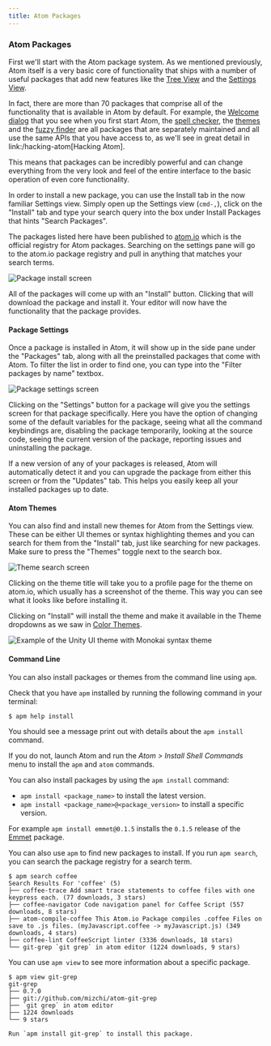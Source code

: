 ```yaml
---
title: Atom Packages
---
```

### Atom Packages

First we'll start with the Atom package system. As we mentioned previously, Atom itself is a very basic core of functionality that ships with a number of useful packages that add new features like the [Tree View](https://github.com/atom/tree-view) and the [Settings View](https://github.com/atom/settings-view).

In fact, there are more than 70 packages that comprise all of the functionality that is available in Atom by default. For example, the [Welcome dialog](https://github.com/atom/welcome) that you see when you first start Atom, the [spell checker](https://github.com/atom/spell-check), the [themes](https://github.com/atom/one-dark-ui) and the [fuzzy finder](https://github.com/atom/fuzzy-finder) are all packages that are separately maintained and all use the same APIs that you have access to, as we'll see in great detail in link:/hacking-atom[Hacking Atom].

This means that packages can be incredibly powerful and can change everything from the very look and feel of the entire interface to the basic operation of even core functionality.

In order to install a new package, you can use the Install tab in the now familiar Settings view. Simply open up the Settings view (`cmd-,`), click on the "Install" tab and type your search query into the box under Install Packages that hints "Search Packages".

The packages listed here have been published to [atom.io](https://atom.io/packages) which is the official registry for Atom packages. Searching on the settings pane will go to the atom.io package registry and pull in anything that matches your search terms.

![Package install screen](../../images/packages-install.png)

All of the packages will come up with an "Install" button. Clicking that will download the package and install it. Your editor will now have the functionality that the package provides.

#### Package Settings

Once a package is installed in Atom, it will show up in the side pane under the "Packages" tab, along with all the preinstalled packages that come with Atom. To filter the list in order to find one, you can type into the "Filter packages by name" textbox.

![Package settings screen](../../images/package-specific-settings.png)

Clicking on the "Settings" button for a package will give you the settings screen for that package specifically. Here you have the option of changing some of the default variables for the package, seeing what all the command keybindings are, disabling the package temporarily, looking at the source code, seeing the current version of the package, reporting issues and uninstalling the package.

If a new version of any of your packages is released, Atom will automatically detect it and you can upgrade the package from either this screen or from the "Updates" tab. This helps you easily keep all your installed packages up to date.

#### Atom Themes

You can also find and install new themes for Atom from the Settings view. These can be either UI themes or syntax highlighting themes and you can search for them from the "Install" tab, just like searching for new packages. Make sure to press the "Themes" toggle next to the search box.

![Theme search screen](../../images/themes.png)

Clicking on the theme title will take you to a profile page for the theme on atom.io, which usually has a screenshot of the theme. This way you can see what it looks like before installing it.

Clicking on "Install" will install the theme and make it available in the Theme dropdowns as we saw in [Color Themes](/getting-started/sections/atom-basics/#changing-the-theme).

![Example of the Unity UI theme with Monokai syntax theme](../../images/unity-theme.png)

#### Command Line

You can also install packages or themes from the command line using `apm`.

Check that you have `apm` installed by running the following command in your terminal:

```shell
$ apm help install
```

You should see a message print out with details about the `apm install` command.

If you do not, launch Atom and run the _Atom > Install Shell Commands_ menu to install the `apm` and `atom` commands.

You can also install packages by using the `apm install` command:

* `apm install <package_name>` to install the latest version.
* `apm install <package_name>@<package_version>` to install a specific version.

For example `apm install emmet@0.1.5` installs the `0.1.5` release of the [Emmet](https://github.com/atom/emmet) package.

You can also use `apm` to find new packages to install. If you run `apm search`, you can search the package registry for a search term.

```
$ apm search coffee
Search Results For 'coffee' (5)
├── coffee-trace Add smart trace statements to coffee files with one keypress each. (77 downloads, 3 stars)
├── coffee-navigator Code navigation panel for Coffee Script (557 downloads, 8 stars)
├── atom-compile-coffee This Atom.io Package compiles .coffee Files on save to .js files. (myJavascript.coffee -> myJavascript.js) (349 downloads, 4 stars)
├── coffee-lint CoffeeScript linter (3336 downloads, 18 stars)
└── git-grep `git grep` in atom editor (1224 downloads, 9 stars)
```

You can use `apm view` to see more information about a specific package.

```
$ apm view git-grep
git-grep
├── 0.7.0
├── git://github.com/mizchi/atom-git-grep
├── `git grep` in atom editor
├── 1224 downloads
└── 9 stars

Run `apm install git-grep` to install this package.
```
